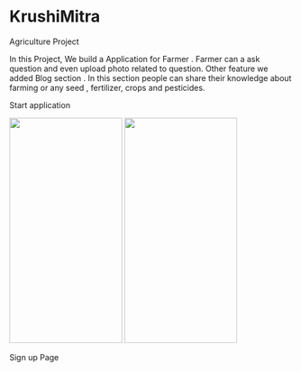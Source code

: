 # KrushiMitra
Agriculture Project 


In this Project, We build a Application for Farmer . Farmer can  a ask question and even upload photo related to  question. Other feature we added Blog section . In this section people can share their knowledge about farming or any  seed , fertilizer, crops and pesticides.

Start application

<img src="https://user-images.githubusercontent.com/54815114/116804668-30cd1200-ab3e-11eb-864a-bff232f6e63a.jpg" width="200" height="400" />       <img src="https://user-images.githubusercontent.com/54815114/116804687-51956780-ab3e-11eb-8aa4-95fcf32f18a9.jpg" width="200" height="400" />

Sign up Page
